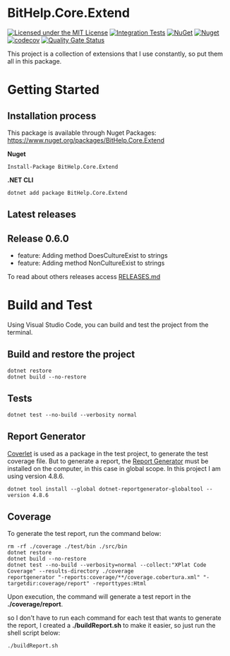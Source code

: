 # BitHelp.Core.Extend

[![Licensed under the MIT License](https://img.shields.io/badge/License-MIT-blue.svg)](./LICENSE)
[![Integration Tests](https://github.com/RenatoPacheco/BitHelp.Core.Extend/workflows/Integration%20Tests/badge.svg?branch=master)](https://github.com/RenatoPacheco/BitHelp.Core.Extend/actions/workflows/integration-tests.yml)
[![NuGet](https://img.shields.io/nuget/v/BitHelp.Core.Extend.svg)](https://nuget.org/packages/BitHelp.Core.Extend)
[![Nuget](https://img.shields.io/nuget/dt/BitHelp.Core.Extend.svg)](https://nuget.org/packages/BitHelp.Core.Extend)
[![codecov](https://codecov.io/gh/RenatoPacheco/BitHelp.Core.Extend/branch/master/graph/badge.svg?token=6YLN9GKD8X)](https://codecov.io/gh/RenatoPacheco/BitHelp.Core.Extend)
[![Quality Gate Status](https://sonarcloud.io/api/project_badges/measure?project=RenatoPacheco_BitHelp.Core.Extend&metric=alert_status)](https://sonarcloud.io/summary/new_code?id=RenatoPacheco_BitHelp.Core.Extend)

This project is a collection of extensions that I use constantly, so put them all in this package.

# Getting Started

## Installation process

This package is available through Nuget Packages: https://www.nuget.org/packages/BitHelp.Core.Extend

**Nuget**
```
Install-Package BitHelp.Core.Extend
```

**.NET CLI**
```
dotnet add package BitHelp.Core.Extend
```

## Latest releases

## Release 0.6.0

- feature: Adding method DoesCultureExist to strings
- feature: Adding method NonCultureExist to strings

To read about others releases access [RELEASES.md](https://github.com/RenatoPacheco/BitHelp.Core.Extend/blob/master/RELEASES.md)

# Build and Test

Using Visual Studio Code, you can build and test the project from the terminal.

## Build and restore the project

```
dotnet restore
dotnet build --no-restore
```

## Tests

```
dotnet test --no-build --verbosity normal
```

## Report Generator

[Coverlet] is used as a package in the test project, to generate the test coverage file. But to generate a report, the [Report Generator] must be installed on the computer, in this case in global scope. In this project I am using version 4.8.6.

```	
dotnet tool install --global dotnet-reportgenerator-globaltool --version 4.8.6
```

## Coverage

To generate the test report, run the command below:

```
rm -rf ./coverage ./test/bin ./src/bin
dotnet restore
dotnet build --no-restore
dotnet test --no-build --verbosity=normal --collect:"XPlat Code Coverage" --results-directory ./coverage
reportgenerator "-reports:coverage/**/coverage.cobertura.xml" "-targetdir:coverage/report" -reporttypes:Html
```

Upon execution, the command will generate a test report in the **./coverage/report**.

so I don't have to run each command for each test that wants to generate the report, I created a **./buildReport.sh** to make it easier, so just run the shell script below:

```	
./buildReport.sh
```


[Visual Studio]:<https://visualstudio.microsoft.com/>
[.Net Core 3.1]:<https://docs.microsoft.com/en-us/dotnet/core/whats-new/dotnet-core-3-1>
[.NET 5]:<https://docs.microsoft.com/en-us/dotnet/core/whats-new/dotnet-5>
[Report Generator]:<https://github.com/danielpalme/ReportGenerator>
[Coverlet]:<https://github.com/coverlet-coverage/coverlet>
[shields.io]:<https://shields.io/category/coverage>